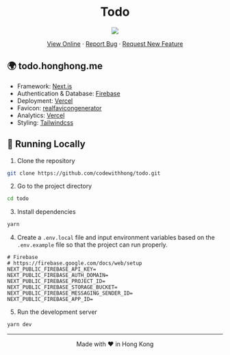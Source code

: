 <h1 align="center">
 Todo
</h1>

<p align="center">
  <img src="https://socialify.git.ci/codewithhong/todo/image?font=Inter&forks=1&issues=1&logo=https://honghong.me/static/images/projects/todo/logo.png&name=1&owner=1&pattern=Diagonal%20Stripes&pulls=1&stargazers=1&theme=Dark">
</p>

<p align="center">
    <a href="https://todo.honghong.me" target="blank">View Online</a>
    ·
    <a href="https://github.com/codewithhong/todo/issues/new/choose">Report Bug</a>
    ·
    <a href="https://github.com/codewithhong/todo/issues/new/choose">Request New Feature</a>
</p>

## 🌍 todo.honghong.me

- Framework: [Next.js](https://nextjs.org/)
- Authentication & Database: [Firebase](https://firebase.google.com/)
- Deployment: [Vercel](https://vercel.com)
- Favicon: [realfavicongenerator](https://realfavicongenerator.net/)
- Analytics: [Vercel](https://vercel.com/)
- Styling: [Tailwindcss](https://tailwindcss.com)

## 👋 Running Locally

1. Clone the repository

```sh
git clone https://github.com/codewithhong/todo.git
```

2. Go to the project directory

```sh
cd todo
```

3. Install dependencies

```sh
yarn
```

4. Create a `.env.local` file and input environment variables based on the `.env.example` file so that the project can run properly.

```
# Firebase
# https://firebase.google.com/docs/web/setup
NEXT_PUBLIC_FIREBASE_API_KEY=
NEXT_PUBLIC_FIREBASE_AUTH_DOMAIN=
NEXT_PUBLIC_FIREBASE_PROJECT_ID=
NEXT_PUBLIC_FIREBASE_STORAGE_BUCKET=
NEXT_PUBLIC_FIREBASE_MESSAGING_SENDER_ID=
NEXT_PUBLIC_FIREBASE_APP_ID=
```

5. Run the development server

```sh
yarn dev
```

<hr>
<p align="center">
Made with ❤️ in Hong Kong
</p>

